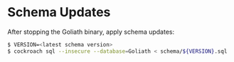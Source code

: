 # Schema Updates

After stopping the Goliath binary, apply schema updates:

```bash
$ VERSION=<latest schema version>
$ cockroach sql --insecure --database=Goliath < schema/${VERSION}.sql
```